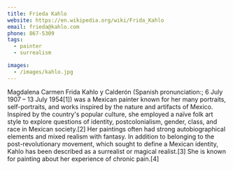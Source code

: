 ```yaml
---
title: Frieda Kahlo
website: https://en.wikipedia.org/wiki/Frida_Kahlo
email: frieda@kahlo.com
phone: 867-5309
tags:
  - painter
  - surrealism

images:
  - /images/kahlo.jpg
---
```


Magdalena Carmen Frida Kahlo y Calderón (Spanish pronunciation:; 6 July 1907 – 13 July 1954[1]) was a Mexican painter known for her many portraits, self-portraits, and works inspired by the nature and artifacts of Mexico. Inspired by the country's popular culture, she employed a naïve folk art style to explore questions of identity, postcolonialism, gender, class, and race in Mexican society.[2] Her paintings often had strong autobiographical elements and mixed realism with fantasy. In addition to belonging to the post-revolutionary movement, which sought to define a Mexican identity, Kahlo has been described as a surrealist or magical realist.[3] She is known for painting about her experience of chronic pain.[4]

